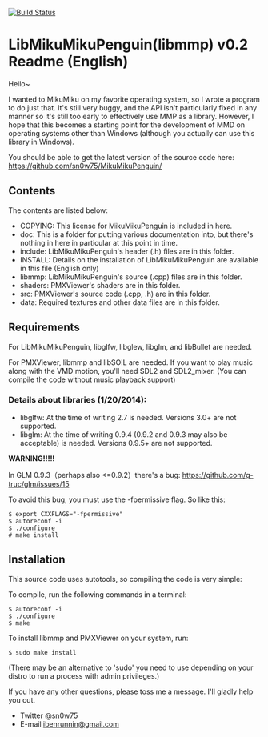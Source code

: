 [![Build Status](https://travis-ci.org/sn0w75/MikuMikuPenguin.png)](https://travis-ci.org/sn0w75/MikuMikuPenguin)

# LibMikuMikuPenguin(libmmp) v0.2 Readme (English)
Hello~

I wanted to MikuMiku on my favorite operating system, so I wrote a program to do just that.
It's still very buggy, and the API isn't particularly fixed in any manner so it's still too early to effectively use MMP as a library.
However, I hope that this becomes a starting point for the development of MMD on operating systems other than Windows (although you actually can use this library in Windows).

You should be able to get the latest version of the source code here:
https://github.com/sn0w75/MikuMikuPenguin/

## Contents
The contents are listed below:

* COPYING: This license for MikuMikuPenguin is included in here.
* doc: This is a folder for putting various documentation into, but there's nothing in here in particular at this point in time.
* include: LibMikuMikuPenguin's header (.h) files are in this folder.
* INSTALL: Details on the installation of LibMikuMikuPenguin are available in this file (English only)
* libmmp: LibMikuMikuPenguin's source (.cpp) files are in this folder.
* shaders: PMXViewer's shaders are in this folder.
* src: PMXViewer's source code (.cpp, .h) are in this folder.
* data: Required textures and other data files are in this folder.

## Requirements
For LibMikuMikuPenguin, libglfw, libglew, libglm, and libBullet are needed.

For PMXViewer, libmmp and libSOIL are needed. If you want to play music along with the VMD motion, you'll need SDL2 and SDL2_mixer. (You can compile the code without music playback support)

### Details about libraries (1/20/2014):
* libglfw: At the time of writing 2.7 is needed. Versions 3.0+ are not supported.
* libglm: At the time of writing 0.9.4 (0.9.2 and 0.9.3 may also be acceptable) is needed. Versions 0.9.5+ are not supported.

**WARNING!!!!!**

In GLM 0.9.3（perhaps also <=0.9.2）there's a bug:
https://github.com/g-truc/glm/issues/15

To avoid this bug, you must use the -fpermissive flag.
So like this:

    $ export CXXFLAGS="-fpermissive"
    $ autoreconf -i
    $ ./configure
    # make install

## Installation
This source code uses autotools, so compiling the code is very simple:

To compile, run the following commands in a terminal:

    $ autoreconf -i
    $ ./configure
    $ make

To install libmmp and PMXViewer on your system, run:

    $ sudo make install

(There may be an alternative to 'sudo' you need to use depending on your distro to run a process with admin privileges.)

If you have any other questions, please toss me a message. I'll gladly help you out.
* Twitter [@sn0w75](http://twitter.com/sn0w75)
* E-mail <ibenrunnin@gmail.com>


